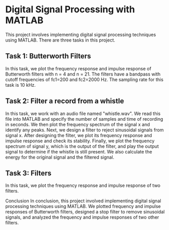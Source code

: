 # Digital Signal Processing with MATLAB

This project involves implementing digital signal processing techniques using MATLAB.
There are three tasks in this project.

## Task 1: Butterworth Filters
In this task, we plot the frequency response and impulse response of Butterworth filters with n = 4 and n = 21. The filters have a bandpass with cutoff frequencies of fc1=200 and fc2=2000 Hz. The sampling rate for this task is 10 kHz.

## Task 2:  Filter a record from a whistle 
In this task, we work with an audio file named "whistle.wav". We read this file into MATLAB and specify the number of samples and time of recording in seconds. We then plot the frequency spectrum of the signal x and identify any peaks. Next, we design a filter to reject sinusoidal signals from signal x. After designing the filter, we plot its frequency response and impulse response and check its stability. Finally, we plot the frequency spectrum of signal y, which is the output of the filter, and play the output signal to determine if the whistle is still present. We also calculate the energy for the original signal and the filtered signal.

## Task 3: Filters
In this task, we plot the frequency response and impulse response of two filters. 

Conclusion
In conclusion, this project involved implementing digital signal processing techniques using MATLAB. We plotted frequency and impulse responses of Butterworth filters, designed a stop filter to remove sinusoidal signals, and analyzed the frequency and impulse responses of two other filters.

